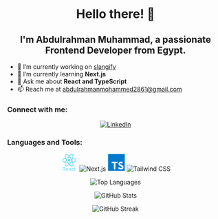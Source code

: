 <div align="center">

# Hello there! 👋
## I'm Abdulrahman Muhammad, a passionate Frontend Developer from Egypt.

</div>

- 🔭 I’m currently working on [slangify](https://github.com/abdo286)
- 🌱 I’m currently learning **Next.js**
- 💬 Ask me about **React and TypeScript**
- 📫 Reach me at [abdulrahmanmohammed2861@gmail.com](mailto:abdulrahmanmohammed2861@gmail.com)

<h3 align="left">Connect with me:</h3>
<p align="center">
  <a href="https://linkedin.com/in/abdulrahman-mohammed-470999237" target="_blank"><img src="https://raw.githubusercontent.com/rahuldkjain/github-profile-readme-generator/master/src/images/icons/Social/linked-in-alt.svg" alt="LinkedIn" width="30" height="30" /></a>
</p>

<h3 align="left">Languages and Tools:</h3>
<p align="center">
  <img src="https://raw.githubusercontent.com/devicons/devicon/master/icons/react/react-original-wordmark.svg" alt="React" width="40" height="40" />
  <img src="https://cdn.worldvectorlogo.com/logos/nextjs-2.svg" alt="Next.js" width="40" height="40" />
  <img src="https://raw.githubusercontent.com/devicons/devicon/master/icons/typescript/typescript-original.svg" alt="TypeScript" width="40" height="40" />
  <img src="https://www.vectorlogo.zone/logos/tailwindcss/tailwindcss-icon.svg" alt="Tailwind CSS" width="40" height="40" />
</p>

<p align="center">
  <img src="https://github-readme-stats.vercel.app/api/top-langs/?username=abdo286&layout=compact&theme=dracula" alt="Top Languages" />
</p>

<p align="center">
  <img src="https://github-readme-stats.vercel.app/api?username=abdo286&show_icons=true&theme=dracula" alt="GitHub Stats" />
</p>

<p align="center">
  <img src="https://github-readme-streak-stats.herokuapp.com/?user=abdo286&theme=dracula" alt="GitHub Streak" />
</p>
